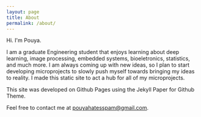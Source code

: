 ```yaml
---
layout: page
title: About
permalink: /about/
---
```


Hi. I'm Pouya. 

I am a graduate Engineering student that enjoys learning about deep learning, image processing, embedded systems, bioeletronics, statistics, and much more. I am always coming up with new ideas, so I plan to start developing microprojects to slowly push myself towards bringing my ideas to reality.  I made this static site to act a hub for all of my microprojects.


This site was developed on Github Pages using the Jekyll Paper for Github Theme. 


Feel free to contact me at [pouyahatesspam@gmail.com](mailto:pouyahatesspam@gmail.com).